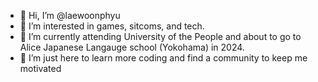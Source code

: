 - 👋 Hi, I’m @laewoonphyu
- 👀 I’m interested in games, sitcoms, and tech.
- 🌱 I’m currently attending University of the People and about to go to Alice Japanese Langauge school (Yokohama) in 2024. 
- 💞️ I’m just here to learn more coding and find a community to keep me motivated
  

<!---
laewoonphyu/laewoonphyu is a ✨ special ✨ repository because its `README.md` (this file) appears on your GitHub profile.
You can click the Preview link to take a look at your changes.
--->
